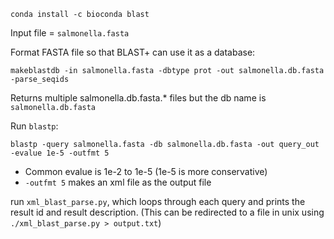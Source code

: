 ```
conda install -c bioconda blast
```

Input file = `salmonella.fasta`

Format FASTA file so that BLAST+ can use it as a database:

```
makeblastdb -in salmonella.fasta -dbtype prot -out salmonella.db.fasta -parse_seqids
```

Returns multiple salmonella.db.fasta.* files but the db name is `salmonella.db.fasta`

Run `blastp`:

```
blastp -query salmonella.fasta -db salmonella.db.fasta -out query_out -evalue 1e-5 -outfmt 5 
```

- Common evalue is 1e-2 to 1e-5 (1e-5 is more conservative)
- `-outfmt 5` makes an xml file as the output file

run `xml_blast_parse.py`, which loops through each query and prints the result id and result description. (This can be redirected to a file in unix using `./xml_blast_parse.py > output.txt`)
